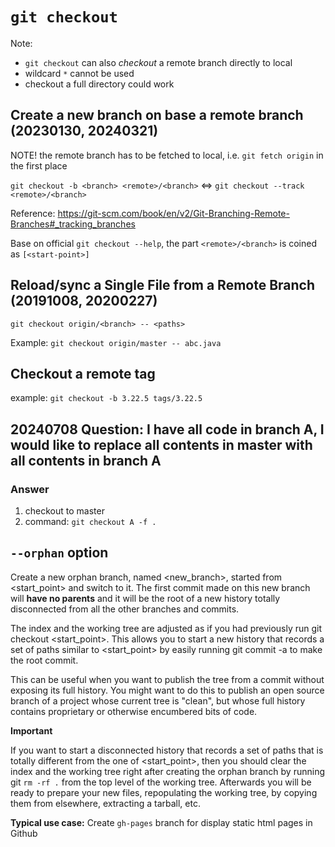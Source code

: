 # `git checkout`
Note: 

 * `git checkout` can also *checkout* a remote branch directly to local
 * wildcard `*` cannot be used
 * checkout a full directory could work  

## Create a new branch on base a remote branch (20230130, 20240321)
NOTE! the remote branch has to be fetched to local, i.e. `git fetch origin` in the first place

`git checkout -b <branch> <remote>/<branch>` <=> `git checkout --track <remote>/<branch>`

Reference: https://git-scm.com/book/en/v2/Git-Branching-Remote-Branches#_tracking_branches 

Base on official `git checkout --help`, the part `<remote>/<branch>` is coined as `[<start-point>]`

## Reload/sync a Single File from a Remote Branch (20191008, 20200227)
`git checkout origin/<branch> -- <paths>`

Example: `git checkout origin/master -- abc.java`

## Checkout a remote tag
example: `git checkout -b 3.22.5 tags/3.22.5`

## 20240708 Question: I have all code in branch A, I would like to replace all contents in master with all contents in branch A
### Answer
1. checkout to master
2. command: `git checkout A -f .`

## `--orphan` option
Create a new orphan branch, named <new_branch>, started from <start_point> and switch to it. The first commit made on this new branch will **have no parents** and it will be the root of a new history totally disconnected from all the other branches and commits.

The index and the working tree are adjusted as if you had previously run git checkout <start_point>. This allows you to start a new history that records a set of paths similar to <start_point> by easily running git commit -a to make the root commit.

This can be useful when you want to publish the tree from a commit without exposing its full history. You might want to do this to publish an open source branch of a project whose current tree is "clean", but whose full history contains proprietary or otherwise encumbered bits of code.

**Important**

If you want to start a disconnected history that records a set of paths that is totally different from the one of <start_point>, then you should clear the index and the working tree right after creating the orphan branch by running git `rm -rf .`  from the top level of the working tree. Afterwards you will be ready to prepare your new files, repopulating the working tree, by copying them from elsewhere, extracting a tarball, etc.

**Typical use case:** Create `gh-pages` branch for display static html pages in Github
